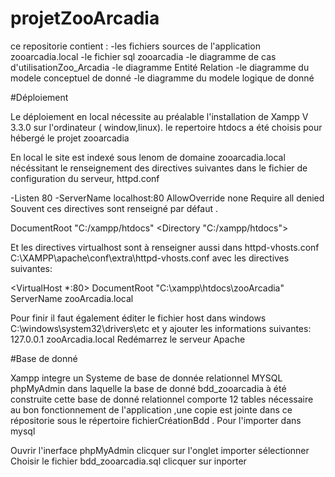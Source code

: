 # projetZooArcadia

ce repositorie contient :
-les fichiers sources de l'application zooarcadia.local
-le fichier sql zooarcadia
-le diagramme de cas d'utilisationZoo_Arcadia
-le diagramme Entité Relation
-le diagramme du modele conceptuel de donné
-le diagramme du modele logique de donné


#Déploiement

Le déploiement en local nécessite au préalable l'installation de Xampp V 3.3.0 sur l'ordinateur ( window,linux). le repertoire htdocs a été choisis pour hébergé le projet zooarcadia

En local le site est indexé sous lenom de domaine zooarcadia.local nécéssitant le renseignement des directives suivantes dans le fichier de configuration du serveur, httpd.conf

-Listen 80 -ServerName localhost:80 AllowOverride none Require all denied Souvent ces directives sont renseigné par défaut .

DocumentRoot "C:/xampp/htdocs" <Directory "C:/xampp/htdocs">

Et les directives virtualhost sont à renseigner aussi dans httpd-vhosts.conf C:\XAMPP\apache\conf\extra\httpd-vhosts.conf avec les directives suivantes:

<VirtualHost *:80> DocumentRoot "C:\xampp\htdocs\zooArcadia" ServerName zooArcadia.local

Pour finir il faut également éditer le fichier host dans windows C:\windows\system32\drivers\etc et y ajouter les informations suivantes: 127.0.0.1 zooArcadia.local Redémarrez le serveur Apache

#Base de donné

Xampp integre un Systeme de base de donnée relationnel MYSQL phpMyAdmin dans laquelle la base de donné bdd_zooarcadia à été construite cette base de donné relationnel comporte 12 tables nécessaire au bon fonctionnement de l'application ,une copie est jointe dans ce répositorie sous le répertoire fichierCréationBdd . Pour l'importer dans mysql

Ouvrir l'inerface phpMyAdmin clicquer sur l'onglet importer sélectionner Choisir le fichier bdd_zooarcadia.sql clicquer sur inporter



